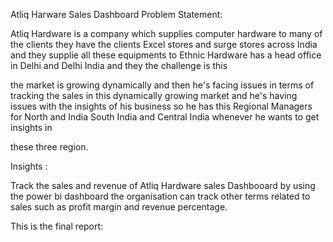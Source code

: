 Atliq Harware Sales Dashboard 
Problem Statement: 

Atliq Hardware is a company which supplies computer hardware to many of the clients they have the clients Excel stores and surge stores across India and they supplie all these equipments to Ethnic Hardware has a head office in Delhi and Delhi India and they  the challenge is this 

the market is growing dynamically and then he's facing issues in terms of tracking the sales in this dynamically growing market and he's having issues with the insights of his business so he has this Regional Managers for North and India South India and Central India whenever he wants to get insights in 

these three region.

Insights : 


Track the sales and revenue of Atliq Hardware sales Dashbooard by using the power bi dashboard the organisation can track other terms related to sales such as profit margin and revenue percentage.

This is the final report:





